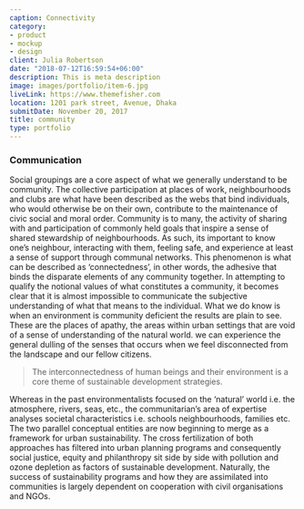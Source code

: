 ```yaml
---
caption: Connectivity
category:
- product
- mockup
- design
client: Julia Robertson
date: "2018-07-12T16:59:54+06:00"
description: This is meta description
image: images/portfolio/item-6.jpg
liveLink: https://www.themefisher.com
location: 1201 park street, Avenue, Dhaka
submitDate: November 20, 2017
title: community
type: portfolio
---
```

### Communication

Social groupings are a core aspect of what we generally understand to be community. The collective participation at places of work, neighbourhoods and clubs are what have been described as the webs that bind individuals, who would otherwise be on their own, contribute to the maintenance of civic social and moral order.
Community is to many, the activity of sharing with and participation of commonly held goals that inspire a sense of shared stewardship of neighbourhoods. As such, its important to know one’s neighbour, interacting with them, feeling safe, and experience at least a sense of support through communal networks.  This phenomenon is what  can be described as ‘connectedness’, in other words, the adhesive that binds the disparate elements of any community together. In attempting to qualify the notional values of what constitutes a community, it becomes clear that it is almost impossible to communicate the subjective understanding of what that means to the individual. What we do know is when an environment is community deficient the results are plain to see. These are the places of apathy, the areas within urban settings that are void of a sense of understanding of the natural world. we can experience the general dulling of the senses that occurs when we feel disconnected from the landscape and our fellow citizens.


> The interconnectedness of human beings and their environment is a core theme of sustainable development strategies. 

Whereas in the past environmentalists focused on the ‘natural’ world i.e. the atmosphere, rivers, seas, etc., the communitarian’s area of expertise analyses societal characteristics i.e. schools neighbourhoods, families etc. The two parallel conceptual entities are now beginning to merge as a framework for urban sustainability. The cross fertilization of both approaches has filtered into urban planning programs and consequently social justice, equity and philanthropy sit side by side with pollution and ozone depletion as factors of sustainable development. Naturally, the success of sustainability programs and how they are assimilated into communities is largely dependent on cooperation with civil organisations and NGOs. 



